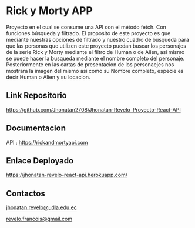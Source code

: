 # Rick y Morty APP

Proyecto en el cual se consume una API con el método fetch. Con funciones búsqueda y filtrado.
El proposito de este proyecto es que mediante nuestras opciones de filtrado y nuestro cuadro de busqueda para que las personas que utilizen este proyecto puedan buscar los personajes de la serie Rick y Morty mediante el filtro de Human o de Alien, asi mismo se puede hacer la busqueda mediante el nombre completo del personaje. 
Posteriormente en las cartas de presentacion de los personaejes nos mostrara la imagen del mismo asi como su Nombre completo, especie es decir Human o Alien y su locacion.

## Link Repositorio
https://github.com/Jhonatan2708/Jhonatan-Revelo_Proyecto-React-API

## Documentacion
 API : https://rickandmortyapi.com

## Enlace Deployado
https://jhonatan-revelo-react-api.herokuapp.com/

## Contactos
jhonatan.revelo@udla.edu.ec

revelo.francois@gmail.com

